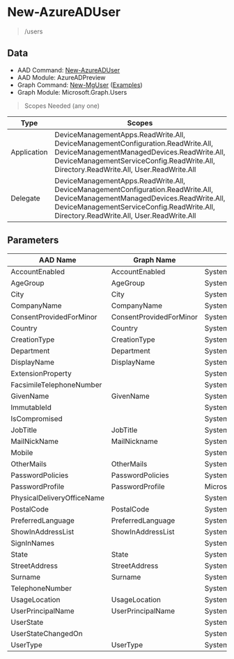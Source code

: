 # New-AzureADUser

> /users

## Data

+ AAD Command: [New-AzureADUser](https://docs.microsoft.com/en-us/powershell/module/AzureAD/New-AzureADUser?view=azureadps-2.0-preview)
+ AAD Module: AzureADPreview
+ Graph Command: [New-MgUser](https://docs.microsoft.com/en-us/powershell/module/Microsoft.Graph.Users/New-MgUser) ([Examples](https://github.com/orgs/msgraph/discussions?discussions_q=New-MgUser))
+ Graph Module: Microsoft.Graph.Users

> Scopes Needed (any one)

|Type|Scopes|
|---|---|
|Application|DeviceManagementApps.ReadWrite.All, DeviceManagementConfiguration.ReadWrite.All, DeviceManagementManagedDevices.ReadWrite.All, DeviceManagementServiceConfig.ReadWrite.All, Directory.ReadWrite.All, User.ReadWrite.All|
|Delegate|DeviceManagementApps.ReadWrite.All, DeviceManagementConfiguration.ReadWrite.All, DeviceManagementManagedDevices.ReadWrite.All, DeviceManagementServiceConfig.ReadWrite.All, Directory.ReadWrite.All, User.ReadWrite.All|

## Parameters

|AAD Name|Graph Name|AAD Type|Graph Type|Infos|
|---|---|---|---|---|
|AccountEnabled|AccountEnabled|System.Nullable/System.Boolean|System.Management.Automation.SwitchParameter||
|AgeGroup|AgeGroup|System.String|System.String||
|City|City|System.String|System.String||
|CompanyName|CompanyName|System.String|System.String||
|ConsentProvidedForMinor|ConsentProvidedForMinor|System.String|System.String||
|Country|Country|System.String|System.String||
|CreationType|CreationType|System.String|System.String||
|Department|Department|System.String|System.String||
|DisplayName|DisplayName|System.String|System.String||
|ExtensionProperty||System.Collections.Generic.Dictionary`2[[System.String|||
|FacsimileTelephoneNumber||System.String|||
|GivenName|GivenName|System.String|System.String||
|ImmutableId||System.String|||
|IsCompromised||System.Nullable/System.Boolean|||
|JobTitle|JobTitle|System.String|System.String||
|MailNickName|MailNickname|System.String|System.String||
|Mobile||System.String|||
|OtherMails|OtherMails|System.Collections.Generic.List/System.String|System.String[]||
|PasswordPolicies|PasswordPolicies|System.String|System.String||
|PasswordProfile|PasswordProfile|Microsoft.Open.AzureAD.Model.PasswordProfile|Microsoft.Graph.PowerShell.Models.IMicrosoftGraphPasswordProfile||
|PhysicalDeliveryOfficeName||System.String|||
|PostalCode|PostalCode|System.String|System.String||
|PreferredLanguage|PreferredLanguage|System.String|System.String||
|ShowInAddressList|ShowInAddressList|System.Nullable/System.Boolean|System.Management.Automation.SwitchParameter||
|SignInNames||System.Collections.Generic.List/Microsoft.Open.AzureAD.Model.SignInName|||
|State|State|System.String|System.String||
|StreetAddress|StreetAddress|System.String|System.String||
|Surname|Surname|System.String|System.String||
|TelephoneNumber||System.String|||
|UsageLocation|UsageLocation|System.String|System.String||
|UserPrincipalName|UserPrincipalName|System.String|System.String||
|UserState||System.String|||
|UserStateChangedOn||System.String|||
|UserType|UserType|System.String|System.String||

